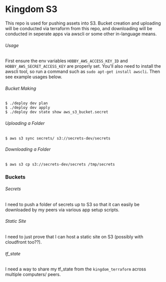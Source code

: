 # Kingdom S3

This repo is used for pushing assets into S3.  Bucket creation and uploading will be conducted via terraform from this repo, and downloading will be conducted in seperate apps via awscli or some other in-language means.

###### Usage

First ensure the env variables `HOBBY_AWS_ACCESS_KEY_ID` and `HOBBY_AWS_SECRET_ACCESS_KEY` are properly set.  You'll also need to install the awscli tool, so run a command such as `sudo apt-get install awscli`.  Then see example usages below.

###### Bucket Making

```
$ ./deploy dev plan
$ ./deploy dev apply
$ ./deploy dev state show aws_s3_bucket.secret
```

###### Uploading a Folder

```
$ aws s3 sync secrets/ s3://secrets-dev/secrets
```

###### Downloading a Folder

```
$ aws s3 cp s3://secrets-dev/secrets /tmp/secrets
```

### Buckets

###### Secrets
I need to push a folder of secrets up to S3 so that it can easily be downloaded by my peers via various app setup scripts.

###### Static Site
I need to just prove that I can host a static site on S3 (possibly with cloudfront too??).

###### tf_state
I need a way to share my tf_state from the `kingdom_terraform` across multiple computers/ peers.

